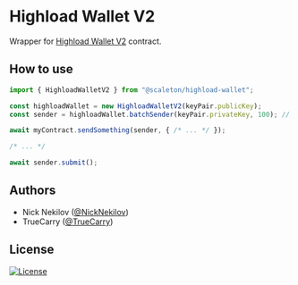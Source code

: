 # Highload Wallet V2

Wrapper for [Highload Wallet V2](https://github.com/ton-blockchain/ton/blob/master/crypto/smartcont/highload-wallet-v2-code.fc) contract.

## How to use

```typescript
import { HighloadWalletV2 } from "@scaleton/highload-wallet";

const highloadWallet = new HighloadWalletV2(keyPair.publicKey);
const sender = highloadWallet.batchSender(keyPair.privateKey, 100); // Accumulates messagens and sends chunks (100 messages per each).

await myContract.sendSomething(sender, { /* ... */ });

/* ... */

await sender.submit();
```

## Authors

- Nick Nekilov ([@NickNekilov](https://t.me/NickNekilov))
- TrueCarry ([@TrueCarry](https://t.me/TrueCarry))

## License

<a href="https://opensource.org/licenses/MIT"><img src="https://img.shields.io/badge/License-MIT-green.svg" alt="License"></a>
